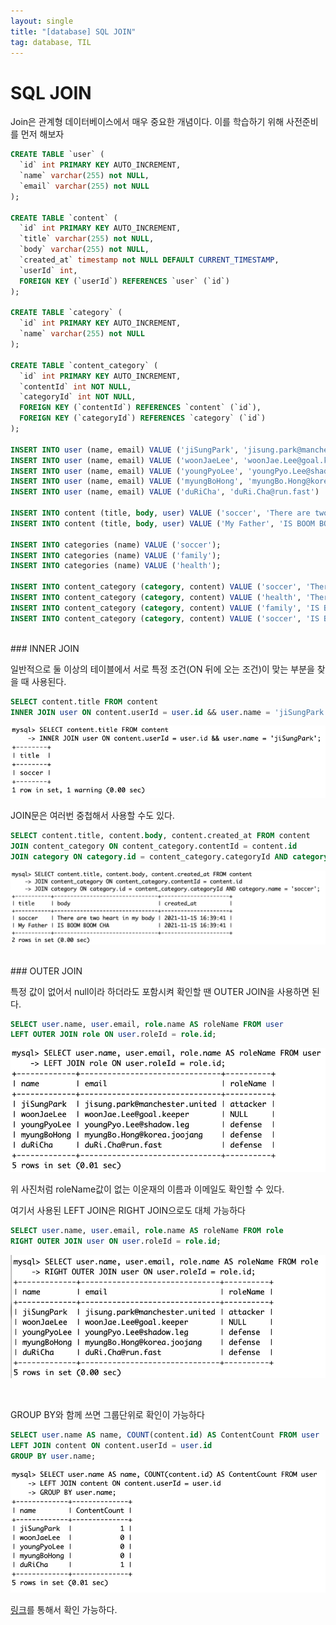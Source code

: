 ```yaml
---
layout: single
title: "[database] SQL JOIN"
tag: database, TIL
---
```

# SQL  JOIN

Join은 관계형 데이터베이스에서 매우 중요한 개념이다. 이를 학습하기 위해 사전준비를 먼저 해보자
<br>

```sql
CREATE TABLE `user` (
  `id` int PRIMARY KEY AUTO_INCREMENT,
  `name` varchar(255) not NULL,
  `email` varchar(255) not NULL
);

CREATE TABLE `content` (
  `id` int PRIMARY KEY AUTO_INCREMENT,
  `title` varchar(255) not NULL,
  `body` varchar(255) not NULL,
  `created_at` timestamp not NULL DEFAULT CURRENT_TIMESTAMP,
  `userId` int,
  FOREIGN KEY (`userId`) REFERENCES `user` (`id`)
);

CREATE TABLE `category` (
  `id` int PRIMARY KEY AUTO_INCREMENT,
  `name` varchar(255) not NULL
);

CREATE TABLE `content_category` (
  `id` int PRIMARY KEY AUTO_INCREMENT,
  `contentId` int NOT NULL,
  `categoryId` int NOT NULL,
  FOREIGN KEY (`contentId`) REFERENCES `content` (`id`),
  FOREIGN KEY (`categoryId`) REFERENCES `category` (`id`)
);

INSERT INTO user (name, email) VALUE ('jiSungPark', 'jisung.park@manchester.united')
INSERT INTO user (name, email) VALUE ('woonJaeLee', 'woonJae.Lee@goal.keeper')
INSERT INTO user (name, email) VALUE ('youngPyoLee', 'youngPyo.Lee@shadow.leg')
INSERT INTO user (name, email) VALUE ('myungBoHong', 'myungBo.Hong@korea.joojang')
INSERT INTO user (name, email) VALUE ('duRiCha', 'duRi.Cha@run.fast')

INSERT INTO content (title, body, user) VALUE ('soccer', 'There are two heart in my body', 'jiSungPark')
INSERT INTO content (title, body, user) VALUE ('My Father', 'IS BOOM BOOM CHA', 'duRiCha')

INSERT INTO categories (name) VALUE ('soccer');
INSERT INTO categories (name) VALUE ('family');
INSERT INTO categories (name) VALUE ('health');

INSERT INTO content_category (category, content) VALUE ('soccer', 'There are two heart in my body');
INSERT INTO content_category (category, content) VALUE ('health', 'There are two heart in my body');
INSERT INTO content_category (category, content) VALUE ('family', 'IS BOOM BOOM CHA');
INSERT INTO content_category (category, content) VALUE ('soccer', 'IS BOOM BOOM CHA');

```


<br>
### INNER JOIN

일반적으로 둘 이상의 테이블에서 서로 특정 조건(ON 뒤에 오는 조건)이 맞는 부분을 찾을 때 사용된다.

```sql
SELECT content.title FROM content
INNER JOIN user ON content.userId = user.id && user.name = 'jiSungPark';
```

![INNER JOIN](../assets/images/INNERJOIN.png)



JOIN문은 여러번 중첩해서 사용할 수도 있다.

```sql
SELECT content.title, content.body, content.created_at FROM content
JOIN content_category ON content_category.contentId = content.id
JOIN category ON category.id = content_category.categoryId AND category.name = 'soccer';
```

![INNER JOIN2](../assets/images/INNERJOIN2.png)





<br>
### OUTER JOIN

특정 값이 없어서 null이라 하더라도 포함시켜 확인할 땐 OUTER JOIN을 사용하면 된다.

```sql
SELECT user.name, user.email, role.name AS roleName FROM user
LEFT OUTER JOIN role ON user.roleId = role.id;
```

![OUTER JOIN](../assets/images/OUTERJOIN.png)

위 사진처럼 roleName값이 없는 이운재의 이름과 이메일도 확인할 수 있다.

여기서 사용된 LEFT JOIN은 RIGHT JOIN으로도 대체 가능하다

```sql
SELECT user.name, user.email, role.name AS roleName FROM role
RIGHT OUTER JOIN user ON user.roleId = role.id;
```

![OUTER JOIN2](../assets/images/OUTERJOIN2.png)

<br>

GROUP BY와 함께 쓰면 그룹단위로 확인이 가능하다

```sql
SELECT user.name AS name, COUNT(content.id) AS ContentCount FROM user
LEFT JOIN content ON content.userId = user.id
GROUP BY user.name;
```

![GROUP BY](../assets/images/GROUPBY.png)



[링크](https://sql-joins.leopard.in.ua/)를 통해서 확인 가능하다.